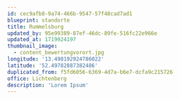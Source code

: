 ```yaml
---
id: cec9afb8-9a74-466b-9547-57f48cad7ad1
blueprint: standorte
title: Rummelsburg
updated_by: 95e99389-87ef-46dc-89fe-516fc22e966e
updated_at: 1719924197
thumbnail_image:
  - content_bewertungvorort.jpg
longitude: '13.490192924786022'
latitude: '52.49782887382486'
duplicated_from: f5fd6056-6369-4d7a-b6e7-dcfa9c215726
office: Lichtenberg
description: 'Lorem Ipsum'
---
```

